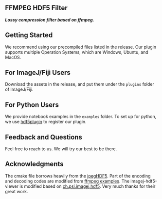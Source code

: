 ## FFMPEG HDF5 Filter
***Lossy compression filter based on ffmpeg.***

## Getting Started
We recommend using our precompiled files listed in the release. Our plugin supports multiple Operation Systems, which are Windows, Ubuntu, and MacOS.

## For ImageJ/Fiji Users
Download the assets in the release, and put them under the ```plugins``` folder of ImageJ/Fiji.

## For Python Users
We provide notebook examples in the ```examples``` folder. To set up for python, we use [hdf5plugin](https://github.com/Cai-Lab-at-University-of-Michigan/hdf5plugin) to register our plugin.

## Feedback and Questions
Feel free to reach to us. We will try our best to be there.

## Acknowledgments
The cmake file borrows heavily from the [jpegHDF5](https://github.com/CARS-UChicago/jpegHDF5). Part of the encoding and decoding codes are modified from [ffmpeg examples](https://github.com/FFmpeg/FFmpeg). The imagej-hdf5-viewer is modified based on [ch.psi.imagej.hdf5](https://github.com/paulscherrerinstitute/ch.psi.imagej.hdf5). Very much thanks for their great work.
